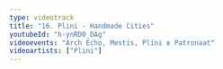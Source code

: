 ```yaml
---
type: videotrack
title: "16. Plini - Handmade Cities"
youtubeId: "h-ynRD0_DAg"
videoevents: "Arch Echo, Mestís, Plini в Patronaat"
videoartists: ["Plini"]
---
```

